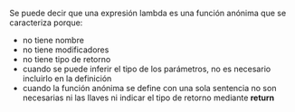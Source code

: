 Se puede decir que una expresión lambda es una función anónima que se caracteriza porque:
* no tiene nombre
* no tiene modificadores
* no tiene tipo de retorno
* cuando se puede inferir el tipo de los parámetros, no es necesario incluirlo en la definición
* cuando la función anónima se define con una sola sentencia no son necesarias ni las llaves ni indicar el tipo de retorno mediante **return**